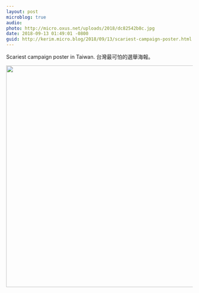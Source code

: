 ```yaml
---
layout: post
microblog: true
audio: 
photo: http://micro.oxus.net/uploads/2018/dc82542b8c.jpg
date: 2018-09-13 01:49:01 -0800
guid: http://kerim.micro.blog/2018/09/13/scariest-campaign-poster.html
---
```

Scariest campaign poster in Taiwan. 台灣最可怕的選舉海報。

<img src="http://micro.oxus.net/uploads/2018/dc82542b8c.jpg" width="600" height="598" />

